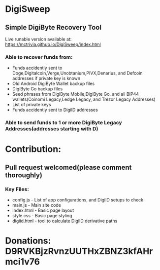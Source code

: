 # DigiSweep
## Simple DigiByte Recovery Tool
Live runable version available at:  https://mctrivia.github.io/DigiSweep/index.html

### Able to recover funds from:
- Funds accidently sent to Doge,Digitalcoin,Verge,Unobtanium,PIVX,Denarius, and Defcoin addresses if private key is known
- Old Android DigiByte Wallet backup files
- DigiByte Go backup files
- Seed phrases from DigiByte Mobile,DigiByte Go, and all BIP44 wallets(Coinomi Legacy,Ledge Legacy, and Trezor Legacy Addresses)
- List of private keys
- Funds accidently sent to DigiID addresses

### Able to send funds to 1 or more DigiByte Legacy Addresses(addresses starting with D)


# Contribution:
## Pull request welcomed(please comment thoroughly)

### Key Files:
- config.js - List of app configurations, and DigiID setups to check
- main.js - Main site code
- index.html - Basic page layout
- style.css - Basic page styling
- digiid.html - tool to calculate DigiID derivative paths



# Donations: D9RVKBjzRvnzUUTHxZBNZ3kfAHrmci1v76
